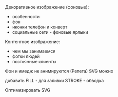 Декоративное изображение (фоновые):

- особенности
- фон
- иконки телефон и конверт
- социальные сети - фоновые ярлыки

Контентное изображение:

- чем мы занимаемся
- фотки людей
- постоянные клиенты

Фон и имедж не анимируются (Репета) SVG можно

добавить FILL - для заливки STROKE - обводка

Оптимизировать SVG
